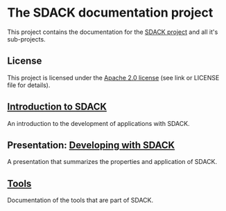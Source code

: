 # The SDACK documentation project

This project contains the documentation for the [SDACK project](https://github.com/esoco/sdack) and all it's sub-projects.

## License

This project is licensed under the [Apache 2.0 license](http://www.apache.org/licenses/LICENSE-2.0) \(see link or LICENSE file for details\).

## [Introduction to SDACK](introduction.md)

An introduction to the development of applications with SDACK.

## Presentation: [Developing with SDACK](https://docs.google.com/presentation/d/1-BfGyMiXnBi_1WsE0YUxv-KmmjlkFRUf81YZjimEOlo)

A presentation that summarizes the properties and application of SDACK.

## [Tools](/tools.md)

Documentation of the tools that are part of SDACK.



